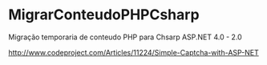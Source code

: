# MigrarConteudoPHPCsharp
Migração temporaria de conteudo PHP para Chsarp ASP.NET 4.0 - 2.0 

http://www.codeproject.com/Articles/11224/Simple-Captcha-with-ASP-NET
